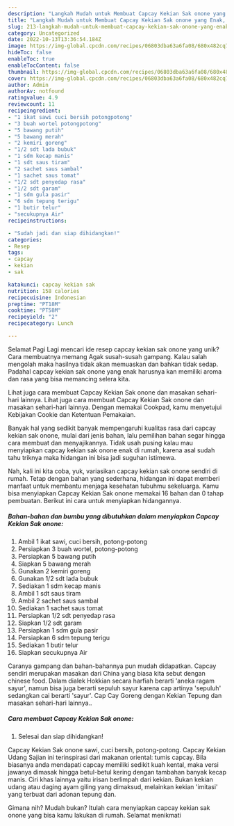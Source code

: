 ```yaml
---
description: "Langkah Mudah untuk Membuat Capcay Kekian Sak onone yang Enak, Mantap"
title: "Langkah Mudah untuk Membuat Capcay Kekian Sak onone yang Enak, Mantap"
slug: 213-langkah-mudah-untuk-membuat-capcay-kekian-sak-onone-yang-enak-mantap
category: Uncategorized
date: 2022-10-13T13:36:54.184Z
image: https://img-global.cpcdn.com/recipes/06803dba63a6fa08/680x482cq70/capcay-kekian-sak-onone-foto-resep-utama.jpg
hideToc: false
enableToc: true
enableTocContent: false
thumbnail: https://img-global.cpcdn.com/recipes/06803dba63a6fa08/680x482cq70/capcay-kekian-sak-onone-foto-resep-utama.jpg
cover: https://img-global.cpcdn.com/recipes/06803dba63a6fa08/680x482cq70/capcay-kekian-sak-onone-foto-resep-utama.jpg
author: Admin
authorAv: notfound
ratingvalue: 4.9
reviewcount: 11
recipeingredient:
- "1 ikat sawi cuci bersih potongpotong"
- "3 buah wortel potongpotong"
- "5 bawang putih"
- "5 bawang merah"
- "2 kemiri goreng"
- "1/2 sdt lada bubuk"
- "1 sdm kecap manis"
- "1 sdt saus tiram"
- "2 sachet saus sambal"
- "1 sachet saus tomat"
- "1/2 sdt penyedap rasa"
- "1/2 sdt garam"
- "1 sdm gula pasir"
- "6 sdm tepung terigu"
- "1 butir telur"
- "secukupnya Air"
recipeinstructions:

- "Sudah jadi dan siap dihidangkan!"
categories:
- Resep
tags:
- capcay
- kekian
- sak

katakunci: capcay kekian sak 
nutrition: 158 calories
recipecuisine: Indonesian
preptime: "PT18M"
cooktime: "PT58M"
recipeyield: "2"
recipecategory: Lunch

---
```



Selamat Pagi Lagi mencari ide resep capcay kekian sak onone yang unik? Cara membuatnya memang Agak susah-susah gampang. Kalau salah mengolah maka hasilnya tidak akan memuaskan dan bahkan tidak sedap. Padahal capcay kekian sak onone yang enak harusnya kan memiliki aroma dan rasa yang bisa memancing selera kita.


Lihat juga cara membuat Capcay Kekian Sak onone dan masakan sehari-hari lainnya. Lihat juga cara membuat Capcay Kekian Sak onone dan masakan sehari-hari lainnya. Dengan memakai Cookpad, kamu menyetujui Kebijakan Cookie dan Ketentuan Pemakaian.

Banyak hal yang sedikit banyak mempengaruhi kualitas rasa dari capcay kekian sak onone, mulai dari jenis bahan, lalu pemilihan bahan segar hingga cara membuat dan menyajikannya. Tidak usah pusing kalau mau menyiapkan capcay kekian sak onone enak di rumah, karena asal sudah tahu triknya maka hidangan ini bisa jadi suguhan istimewa.


Nah, kali ini kita coba, yuk, variasikan capcay kekian sak onone sendiri di rumah. Tetap dengan bahan yang sederhana, hidangan ini dapat memberi manfaat untuk membantu menjaga kesehatan tubuhmu sekeluarga. Kamu bisa menyiapkan Capcay Kekian Sak onone memakai 16 bahan dan 0 tahap pembuatan. Berikut ini cara untuk menyiapkan hidangannya.

<!--inarticleads1-->

##### Bahan-bahan dan bumbu yang dibutuhkan dalam menyiapkan Capcay Kekian Sak onone:

1. Ambil 1 ikat sawi, cuci bersih, potong-potong
1. Persiapkan 3 buah wortel, potong-potong
1. Persiapkan 5 bawang putih
1. Siapkan 5 bawang merah
1. Gunakan 2 kemiri goreng
1. Gunakan 1/2 sdt lada bubuk
1. Sediakan 1 sdm kecap manis
1. Ambil 1 sdt saus tiram
1. Ambil 2 sachet saus sambal
1. Sediakan 1 sachet saus tomat
1. Persiapkan 1/2 sdt penyedap rasa
1. Siapkan 1/2 sdt garam
1. Persiapkan 1 sdm gula pasir
1. Persiapkan 6 sdm tepung terigu
1. Sediakan 1 butir telur
1. Siapkan secukupnya Air


Caranya gampang dan bahan-bahannya pun mudah didapatkan. Capcay sendiri merupakan masakan dari China yang biasa kita sebut dengan chinese food. Dalam dialek Hokkian secara harfiah berarti &#39;aneka ragam sayur&#39;, namun bisa juga berarti sepuluh sayur karena cap artinya &#39;sepuluh&#39; sedangkan cai berarti &#39;sayur&#39;. Cap Cay Goreng dengan Kekian Tepung dan masakan sehari-hari lainnya.. 

<!--inarticleads2-->

##### Cara membuat Capcay Kekian Sak onone:


1. Selesai dan siap dihidangkan!

Capcay Kekian Sak onone sawi, cuci bersih, potong-potong. Capcay Kekian Udang Sajian ini terinspirasi dari makanan oriental: tumis capcay. Bila biasanya anda mendapati capcay memiliki sedikit kuah kental, maka versi jawanya dimasak hingga betul-betul kering dengan tambahan banyak kecap manis. Ciri khas lainnya yaitu irisan berlimpah dari kekian. Bukan kekian udang atau daging ayam giling yang dimaksud, melainkan kekian &#39;imitasi&#39; yang terbuat dari adonan tepung dan. 

Gimana nih? Mudah bukan? Itulah cara menyiapkan capcay kekian sak onone yang bisa kamu lakukan di rumah. Selamat menikmati
